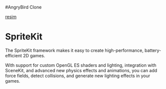 
#AngryBird Clone

[resim]()


# SpriteKit

The SpriteKit framework makes it easy to create high-performance, battery-efficient 2D games. 

With support for custom OpenGL ES shaders and lighting, integration with SceneKit, and advanced new physics effects and animations, you can add force fields, detect collisions, and generate new lighting effects in your games.

